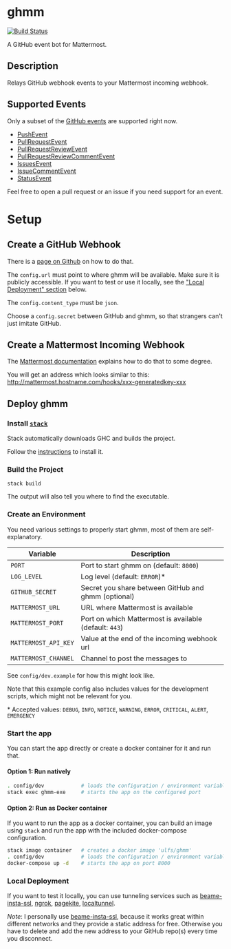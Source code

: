 # ghmm

[![Build Status](https://travis-ci.org/UlfS/ghmm.svg?branch=master)](https://travis-ci.org/UlfS/ghmm)

A GitHub event bot for Mattermost.

## Description

Relays GitHub webhook events to your Mattermost incoming webhook.

## Supported Events

Only a subset of the [GitHub events](https://developer.github.com/v3/activity/events/types/)
are supported right now.

- [PushEvent](https://developer.github.com/v3/activity/events/types/#pushevent)
- [PullRequestEvent](https://developer.github.com/v3/activity/events/types/#pullrequestevent)
- [PullRequestReviewEvent](https://developer.github.com/v3/activity/events/types/#pullrequestreviewevent)
- [PullRequestReviewCommentEvent](https://developer.github.com/v3/activity/events/types/#pullrequestreviewcommentevent)
- [IssuesEvent](https://developer.github.com/v3/activity/events/types/#issuesevent)
- [IssueCommentEvent](https://developer.github.com/v3/activity/events/types/#issuecommentevent)
- [StatusEvent](https://developer.github.com/v3/activity/events/types/#statusevent)

Feel free to open a pull request or an issue if you need support for an event.

# Setup

## Create a GitHub Webhook

There is a [page on Github](https://developer.github.com/webhooks/creating/) on
how to do that.

The `config.url` must point to where ghmm will be available.
Make sure it is publicly accessible. If you want to test or use it locally,
see the ["Local Deployment" section](#local-deployment) below.

The `config.content_type` must be `json`.

Choose a `config.secret` between GitHub and ghmm, so that strangers can't just
imitate GitHub.

## Create a Mattermost Incoming Webhook

The [Mattermost documentation](https://docs.mattermost.com/developer/webhooks-incoming.html)
explains how to do that to some degree.

You will get an address which looks similar to this:
http://mattermost.hostname.com/hooks/xxx-generatedkey-xxx


## Deploy ghmm

### Install [`stack`](https://www.haskellstack.org/)

Stack automatically downloads GHC and builds the project.

Follow the [instructions](https://docs.haskellstack.org/en/stable/README/#how-to-install)
to install it.

### Build the Project

`stack build`

The output will also tell you where to find the executable.

### Create an Environment

You need various settings to properly start ghmm, most of them are
self-explanatory.

| Variable             | Description
| -------------------- | ----------------------------------------------------- |
| `PORT`               | Port to start ghmm on (default: `8000`)               |
| `LOG_LEVEL`          | Log level (default: `ERROR`)\*                        |
| `GITHUB_SECRET`      | Secret you share between GitHub and ghmm (optional)   |
| `MATTERMOST_URL`     | URL where Mattermost is available                     |
| `MATTERMOST_PORT`    | Port on which Mattermost is available (default: `443`)|
| `MATTERMOST_API_KEY` | Value at the end of the incoming webhook url          |
| `MATTERMOST_CHANNEL` | Channel to post the messages to                       |

See `config/dev.example` for how this might look like.

Note that this example config also includes values for the development scripts,
which might not be relevant for you.

\* Accepted values:
`DEBUG`, `INFO`, `NOTICE`, `WARNING`, `ERROR`, `CRITICAL`, `ALERT`, `EMERGENCY`

### Start the app

You can start the app directly or create a docker container for it and run that.

#### Option 1: Run natively

```sh
. config/dev            # loads the configuration / environment variables
stack exec ghmm-exe     # starts the app on the configured port
```

#### Option 2: Run as Docker container

If you want to run the app as a docker container, you can build an image using
`stack` and run the app with the included docker-compose configuration.

```sh
stack image container   # creates a docker image 'ulfs/ghmm'
. config/dev            # loads the configuration / environment variables
docker-compose up -d    # starts the app on port 8000
```

### Local Deployment

If you want to test it locally, you can use tunneling services such as
[beame-insta-ssl](https://github.com/beameio/beame-insta-ssl), [ngrok](https://ngrok.com/),
[pagekite](https://pagekite.net/), [localtunnel](https://localtunnel.me).

*Note*:
I personally use [beame-insta-ssl](https://github.com/beameio/beame-insta-ssl),
because it works great within different networks and they provide a static
address for free. Otherwise you have to delete and add the new address to your
GitHub repo(s) every time you disconnect.
